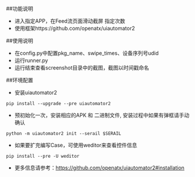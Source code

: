 ##功能说明
- 进入指定APP，在Feed流页面滑动截屏 指定次数
- 使用框架https://github.com/openatx/uiautomator2

##使用说明
- 在config.py中配置pkg_name、swipe_times、设备序列号udid
- 运行runner.py
- 运行结束查看screenshot目录中的截图，截图以时间戳命名

##环境配置
- 安装uiautomator2
```angular2html
pip install --upgrade --pre uiautomator2
```
- 预初始化一次，安装相应的APK 和 二进制文件, 安装过程中如果有弹框请手动确认
```angular2html
python -m uiautomator2 init --serail $SERAIL
```
- 如果要扩充编写Case，可使用weditor来查看控件信息
```angular2html
pip install --pre -U weditor
```
- 更多信息请参考：https://github.com/openatx/uiautomator2#installation

